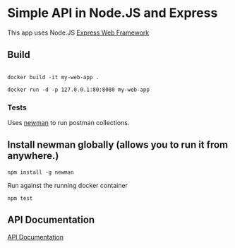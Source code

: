 # Simple API in Node.JS and Express


This app uses Node.JS [Express Web Framework](https://expressjs.com/)


## Build

```code

docker build -it my-web-app .

docker run -d -p 127.0.0.1:80:8080 my-web-app

```

### Tests

Uses [newman](https://learning.getpostman.com/docs/postman/collection_runs/command_line_integration_with_newman/) to run postman collections.


## Install newman globally (allows you to run it from anywhere.)

```
npm install -g newman
```
Run against the running docker container

```
npm test
```

## API Documentation

[API Documentation](https://documenter.getpostman.com/view/7129175/S17xt6XD)


